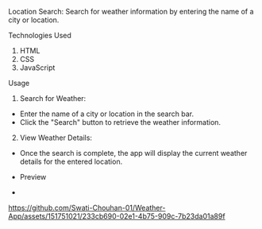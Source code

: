 Location Search: Search for weather information by entering the name of a city or location.

Technologies Used
1. HTML
2. CSS
3. JavaScript

Usage
1. Search for Weather:
- Enter the name of a city or location in the search bar.
- Click the "Search" button to retrieve the weather information.
2. View Weather Details:
- Once the search is complete, the app will display the current weather details for the entered location.

- Preview

- 

https://github.com/Swati-Chouhan-01/Weather-App/assets/151751021/233cb690-02e1-4b75-909c-7b23da01a89f


